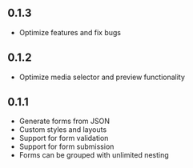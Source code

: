 ## 0.1.3

- Optimize features and fix bugs

## 0.1.2

- Optimize media selector and preview functionality

## 0.1.1

- Generate forms from JSON
- Custom styles and layouts
- Support for form validation
- Support for form submission
- Forms can be grouped with unlimited nesting
